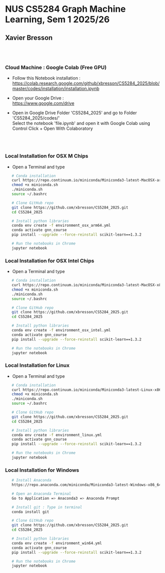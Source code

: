 # NUS CS5284 Graph Machine Learning, Sem 1 2025/26

## Xavier Bresson


<br><br> 


### Cloud Machine : Google Colab (Free GPU)

* Follow this Notebook installation :<br>
https://colab.research.google.com/github/xbresson/CS5284_2025/blob/master/codes/installation/installation.ipynb

* Open your Google Drive :<br>
https://www.google.com/drive

* Open in Google Drive Folder 'CS5284_2025' and go to Folder 'CS5284_2025/codes/'<br>
Select the notebook 'file.ipynb' and open it with Google Colab using Control Click + Open With Colaboratory



<br><br>

### Local Installation for OSX M Chips

* Open a Terminal and type


```sh
   # Conda installation
   curl https://repo.continuum.io/miniconda/Miniconda3-latest-MacOSX-arm64.sh -o miniconda.sh -J -L -k # OSX M
   chmod +x miniconda.sh
   ./miniconda.sh
   source ~/.bashrc

   # Clone GitHub repo
   git clone https://github.com/xbresson/CS5284_2025.git
   cd CS5284_2025

   # Install python libraries
   conda env create -f environment_osx_arm64.yml
   conda activate gnn_course
   pip install --upgrade --force-reinstall scikit-learn==1.3.2 

   # Run the notebooks in Chrome
   jupyter notebook
   ```


### Local Installation for OSX Intel Chips 

* Open a Terminal and type


```sh
   # Conda installation
   curl https://repo.continuum.io/miniconda/Miniconda3-latest-MacOSX-x86_64.sh -o miniconda.sh -J -L -k # OSX Intel
   chmod +x miniconda.sh
   ./miniconda.sh
   source ~/.bashrc

   # Clone GitHub repo
   git clone https://github.com/xbresson/CS5284_2025.git
   cd CS5284_2025

   # Install python libraries
   conda env create -f environment_osx_intel.yml
   conda activate gnn_course
   pip install --upgrade --force-reinstall scikit-learn==1.3.2 

   # Run the notebooks in Chrome
   jupyter notebook
   ```


### Local Installation for Linux

* Open a Terminal and type


```sh
   # Conda installation
   curl https://repo.continuum.io/miniconda/Miniconda3-latest-Linux-x86_64.sh -o miniconda.sh -J -L -k # Linux
   chmod +x miniconda.sh
   ./miniconda.sh
   source ~/.bashrc

   # Clone GitHub repo
   git clone https://github.com/xbresson/CS5284_2025.git
   cd CS5284_2025

   # Install python libraries
   conda env create -f environment_linux.yml
   conda activate gnn_course
   pip install --upgrade --force-reinstall scikit-learn==1.3.2 

   # Run the notebooks in Chrome
   jupyter notebook
   ```




### Local Installation for Windows 

```sh
   # Install Anaconda 
   https://repo.anaconda.com/miniconda/Miniconda3-latest-Windows-x86_64.exe

   # Open an Anaconda Terminal 
   Go to Application => Anaconda3 => Anaconda Prompt 

   # Install git : Type in terminal
   conda install git 

   # Clone GitHub repo
   git clone https://github.com/xbresson/CS5284_2025.git
   cd CS5284_2025

   # Install python libraries
   conda env create -f environment_win64.yml
   conda activate gnn_course
   pip install --upgrade --force-reinstall scikit-learn==1.3.2 

   # Run the notebooks in Chrome
   jupyter notebook
   ```

   